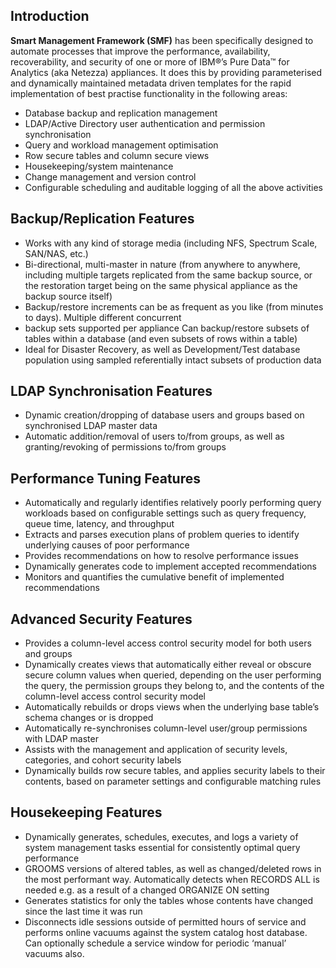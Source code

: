 ## Introduction
**Smart Management Framework (SMF)** has been specifically designed to automate processes that improve the performance, availability, recoverability, and security of one or more of IBM®’s Pure Data™ for Analytics (aka Netezza) appliances.
It does this by providing parameterised and dynamically maintained metadata driven templates for the rapid implementation of best practise functionality in the following areas:
* Database backup and replication management
* LDAP/Active Directory user authentication and permission synchronisation
* Query and workload management optimisation
* Row secure tables and column secure views
* Housekeeping/system maintenance
* Change management and version control
* Configurable scheduling and auditable logging of all the above activities

<div id="backuprepfeat"></div>
 
## Backup/Replication Features
* Works with any kind of storage media (including NFS, Spectrum Scale, SAN/NAS, etc.)
* Bi-directional, multi-master in nature (from anywhere to anywhere, including multiple targets replicated from the same backup source, or the restoration target being on the same physical appliance as the backup source itself)
* Backup/restore increments can be as frequent as you like (from minutes to days). Multiple different concurrent
* backup sets supported per appliance Can backup/restore subsets of tables within a database (and even subsets of rows within a table)
* Ideal for Disaster Recovery, as well as Development/Test database population using sampled referentially intact subsets of production data

 <div id="ldapsync"></div>
 
 ## LDAP Synchronisation Features 
* Dynamic creation/dropping of database users and groups based on synchronised LDAP master data
* Automatic addition/removal of users to/from groups, as well as granting/revoking of permissions to/from groups

## Performance Tuning Features 
* Automatically and regularly identifies relatively poorly performing query workloads based on configurable settings
such as query frequency, queue time, latency, and throughput
* Extracts and parses execution plans of problem queries to  identify underlying causes of poor performance
* Provides recommendations on how to resolve performance issues
* Dynamically generates code to implement accepted recommendations
* Monitors and quantifies the cumulative benefit of implemented recommendations

## Advanced Security Features
* Provides a column-level access control security model for both users and groups
* Dynamically creates views that automatically either reveal or obscure secure column values when queried, depending on the user performing the query, the permission groups they belong to, and the contents of the column-level access control security model
* Automatically rebuilds or drops views when the underlying base table’s schema changes or is dropped
* Automatically re-synchronises column-level user/group permissions with LDAP master
* Assists with the management and application of security levels, categories, and cohort security labels
* Dynamically builds row secure tables, and applies security labels to their contents, based on parameter settings and
configurable matching rules

## Housekeeping Features
* Dynamically generates, schedules, executes, and logs a variety of system management tasks essential for consistently optimal query performance
* GROOMS versions of altered tables, as well as changed/deleted rows in the most performant way. Automatically detects when RECORDS ALL is needed e.g. as a result of a changed ORGANIZE ON setting
* Generates statistics for only the tables whose contents have changed since the last time it was run
* Disconnects idle sessions outside of permitted hours of service and performs online vacuums against the system catalog host database. Can optionally schedule a service window for periodic ‘manual’ vacuums also.
